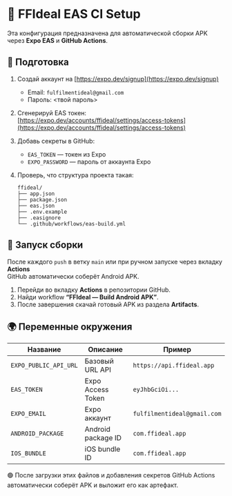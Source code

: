 # 🚀 FFIdeal EAS CI Setup

Эта конфигурация предназначена для автоматической сборки APK через **Expo EAS** и **GitHub Actions**.

## 🔧 Подготовка

1. Создай аккаунт на [https://expo.dev/signup](https://expo.dev/signup)
   - Email: `fulfilmentideal@gmail.com`
   - Пароль: <твой пароль>

2. Сгенерируй EAS токен:
   [https://expo.dev/accounts/ffideal/settings/access-tokens](https://expo.dev/accounts/ffideal/settings/access-tokens)

3. Добавь секреты в GitHub:
   - `EAS_TOKEN` — токен из Expo
   - `EXPO_PASSWORD` — пароль от аккаунта Expo

4. Проверь, что структура проекта такая:
   ```
   ffideal/
   ├── app.json
   ├── package.json
   ├── eas.json
   ├── .env.example
   ├── .easignore
   └── .github/workflows/eas-build.yml
   ```

## 🧱 Запуск сборки

После каждого `push` в ветку `main` или при ручном запуске через вкладку **Actions**  
GitHub автоматически соберёт Android APK.

1. Перейди во вкладку **Actions** в репозитории GitHub.
2. Найди workflow **“FFIdeal — Build Android APK”**.
3. После завершения скачай готовый APK из раздела **Artifacts**.

## 🌍 Переменные окружения

| Название | Описание | Пример |
|-----------|-----------|--------|
| `EXPO_PUBLIC_API_URL` | Базовый URL API | `https://api.ffideal.app` |
| `EAS_TOKEN` | Expo Access Token | `eyJhbGciOi...` |
| `EXPO_EMAIL` | Expo аккаунт | `fulfilmentideal@gmail.com` |
| `ANDROID_PACKAGE` | Android package ID | `com.ffideal.app` |
| `IOS_BUNDLE` | iOS bundle ID | `com.ffideal.app` |

🟢 После загрузки этих файлов и добавления секретов
GitHub Actions автоматически соберёт APK и выложит его как артефакт.
